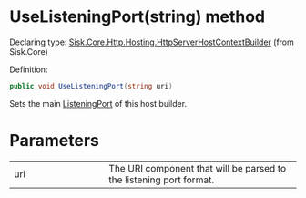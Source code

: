 <!--

Copyrights 2023 Sisk Framework - CypherPotato
Published under MIT license

!!! DO NOT EDIT THIS FILE !!!
This file was generated by a tool in the Sisk package. To edit the information in this documentation,
edit the XML documentation present in the Sisk source code.

-->


# UseListeningPort(string) method

Declaring type: [Sisk.Core.Http.Hosting.HttpServerHostContextBuilder](/spec/Sisk.Core.Http.Hosting.HttpServerHostContextBuilder.md) (from Sisk.Core)


Definition:

```cs
public void UseListeningPort(string uri)
```

Sets the main <a href="/spec/Sisk.Core.Http.ListeningPort.md">ListeningPort</a> of this host builder.


# Parameters

<table>
    <tbody>
<tr>
    <td width="33%">uri</td>
    <td>The URI component that will be parsed to the listening port format.</td>
</tr>
    </tbody>
</table>
